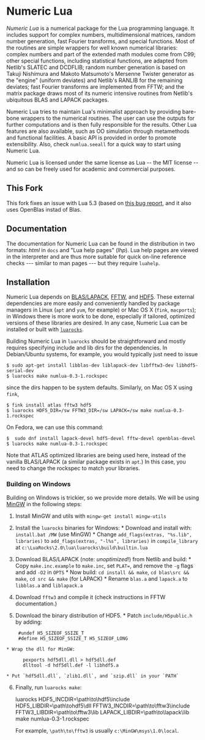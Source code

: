 Numeric Lua
===========

_Numeric Lua_ is a numerical package for the Lua programming language. It
includes support for complex numbers, multidimensional matrices, random number
generation, fast Fourier transforms, and special functions. Most of the
routines are simple wrappers for well known numerical libraries: complex
numbers and part of the extended math modules come from C99; other special
functions, including statistical functions, are adapted from Netlib's SLATEC
and DCDFLIB; random number generation is based on Takuji Nishimura and Makoto
Matsumoto's Mersenne Twister generator as the "engine" (uniform deviates) and
Netlib's RANLIB for the remaining deviates; fast Fourier transforms are
implemented from FFTW; and the matrix package draws most of its numeric
intensive routines from Netlib's ubiquitous BLAS and LAPACK packages.

Numeric Lua tries to maintain Lua's minimalist approach by providing bare-bone
wrappers to the numerical routines. The user can use the outputs for further
computations and is then fully responsible for the results. Other Lua features
are also available, such as OO simulation through metamethods and functional
facilities. A basic API is provided in order to promote extensibility. Also,
check `numlua.seeall` for a quick way to start using Numeric Lua.

Numeric Lua is licensed under the same license as Lua -- the MIT license --
and so can be freely used for academic and commercial purposes.

This Fork
---------

This fork fixes an issue with Lua 5.3 (based on [this bug report](https://github.com/carvalho/numlua/issues/5),
and it also uses OpenBlas instad of Blas.

Documentation
-------------

The documentation for Numeric Lua can be found in the distribution in two
formats: _html_ in `docs` and "Lua help pages" (_lhp_). Lua help pages are
viewed in the interpreter and are thus more suitable for quick on-line
reference checks --- similar to man pages --- but they require `luahelp`.


Installation
------------

Numeric Lua depends on
[BLAS/LAPACK](http://www.netlib.org/lapack "BLAS/LAPACK"),
[FFTW](http://www.fftw.org "FFTW"), and
[HDF5](http://www.hdfgroup.org/HDF5 "HDF5"). These external dependencies are
more easily and conveniently handled by package managers in Linux (`apt` and
`yum`, for example) or Mac OS X (`fink`, `macports`); in Windows there is more
work to be done, especially if tailored, optimized versions of these libraries
are desired. In any case, Numeric Lua can be installed or built with
[`luarocks`](http://luarocks.org "luarocks").

Building Numeric Lua in `luarocks` should be straightforward and mostly
requires specifying include and lib dirs for the dependencies. In
Debian/Ubuntu systems, for example, you would typically just need to issue

    $ sudo apt-get install libblas-dev liblapack-dev libfftw3-dev libhdf5-serial-dev
    $ luarocks make numlua-0.3-1.rockspec

since the dirs happen to be system defaults. Similarly, on Mac OS X using
`fink`,

    $ fink install atlas fftw3 hdf5
    $ luarocks HDF5_DIR=/sw FFTW3_DIR=/sw LAPACK=/sw make numlua-0.3-1.rockspec

On Fedora, we can use this command:

    $  sudo dnf install lapack-devel hdf5-devel fftw-devel openblas-devel
    $ luarocks make numlua-0.3-1.rockspec


Note that ATLAS optimized libraries are being used here, instead of the
vanilla BLAS/LAPACK (a similar package exists in `apt`.) In this case, you
need to change the rockspec to match your libraries.


### Building on Windows ###

Building on Windows is trickier, so we provide more details. We will be using
[MinGW](http://www.mingw.org "Minimalist GNU for Windows") in the following
steps:

  1. Install MinGW and utils with `mingw-get install mingw-utils`

  2. Install the `luarocks` binaries for Windows:
    * Download and install with: `install.bat /MW` (use MinGW)
    * Change `add_flags(extras, "%s.lib", libraries)` to
      `add_flags(extras, "-l%s", libraries)` in `compile_library` at
      `c:\LuaRocks\2.0\lua\luarocks\build\builtin.lua`

  3. Download BLAS/LAPACK (note: _unoptimized_!) from Netlib and build:
    * Copy `make.inc.example` to `make.inc`, set `PLAT=`, and remove the `-g`
      flags and add `-O2` in `OPTS`
    * Now build: `cd install && make`, `cd blas\src && make`, `cd src && make`
      (for LAPACK)
    * Rename `blas.a` and `lapack.a` to `libblas.a` and `liblapack.a`

  4. Download `fftw3` and compile it (check instructions in FFTW
     documentation.)

  5. Download the binary distribution of HDF5.
    * Patch `include/H5public.h` by adding:

          #undef H5_SIZEOF_SSIZE_T
          #define H5_SIZEOF_SSIZE_T H5_SIZEOF_LONG

    * Wrap the dll for MinGW:

          pexports hdf5dll.dll > hdf5dll.def
          dlltool -d hdf5dll.def -l libhdf5.a

    * Put `hdf5dll.dll`, `zlib1.dll`, and `szip.dll` in your `PATH`

  6. Finally, run `luarocks make`:

        luarocks HDF5_INCDIR=\path\to\hdf5\include HDF5_LIBDIR=\path\tohdf5\dll
        FFTW3_INCDIR=\path\to\fftw3\include FFTW3_LIBDIR=\path\to\fftw3\lib
        LAPACK_LIBDIR=\path\to\lapack\lib make numlua-0.3-1.rockspec

      For example, `\path\to\fftw3` is usually `c:\MinGW\msys\1.0\local`.

